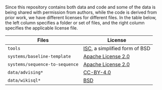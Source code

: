 Since this repository contains both data and code and some of the data is being shared with permission from authors, while the code is derived from prior work, we have different licenses for different files.
In the table below, the left column specifies a folder or set of files, and the right column specifies the applicable license file.

Files                          | License
------------------------------ | ----------------------------------------------------------------
`tools`                        | [ISC](./tools/LICENSE-code.txt), a simplified form of BSD
`systems/baseline-template`    | [Apache License 2.0](./systems/baseline-template/LICENSE.txt)
`systems/sequence-to-sequence` | [Apache License 2.0](./systems/sequence-to-sequence/LICENSE.txt)
`data/advising*`               | [CC-BY-4.0](./data/advising-LICENSE.txt)
`data/wikisql*`                | [BSD](./data/wikisql-LICENSE.txt)
